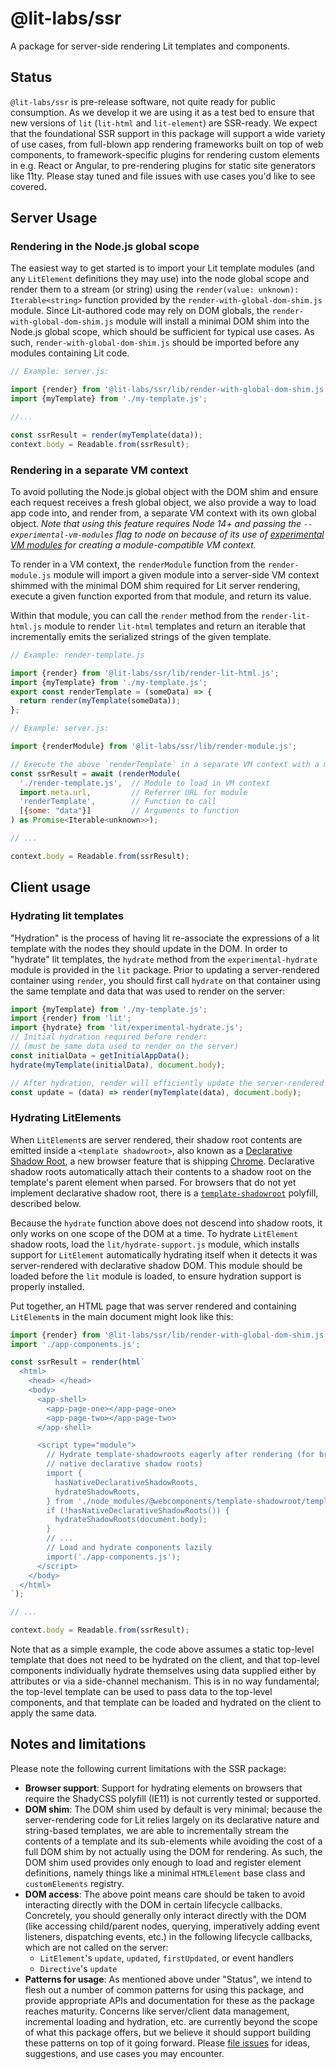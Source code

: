 # @lit-labs/ssr

A package for server-side rendering Lit templates and components.

## Status

`@lit-labs/ssr` is pre-release software, not quite ready for public consumption. As we develop it we are using it as a test bed to ensure that new versions of `lit` (`lit-html` and `lit-element`) are SSR-ready. We expect that the foundational SSR support in this package will support a wide variety of use cases, from full-blown app rendering frameworks built on top of web components, to framework-specific plugins for rendering custom elements in e.g. React or Angular, to pre-rendering plugins for static site generators like 11ty. Please stay tuned and file issues with use cases you'd like to see covered.

## Server Usage

### Rendering in the Node.js global scope

The easiest way to get started is to import your Lit template modules (and any `LitElement` definitions they may use) into the node global scope and render them to a stream (or string) using the `render(value: unknown): Iterable<string>` function provided by the `render-with-global-dom-shim.js` module. Since Lit-authored code may rely on DOM globals, the `render-with-global-dom-shim.js` module will install a minimal DOM shim into the Node.js global scope, which should be sufficient for typical use cases. As such, `render-with-global-dom-shim.js` should be imported before any modules containing Lit code.

```js
// Example: server.js:

import {render} from '@lit-labs/ssr/lib/render-with-global-dom-shim.js';
import {myTemplate} from './my-template.js';

//...

const ssrResult = render(myTemplate(data));
context.body = Readable.from(ssrResult);
```

### Rendering in a separate VM context

To avoid polluting the Node.js global object with the DOM shim and ensure each request receives a fresh global object, we also provide a way to load app code into, and render from, a separate VM context with its own global object. _Note that using this feature requires Node 14+ and passing the `--experimental-vm-modules` flag to node on because of its use of [experimental VM modules](https://nodejs.org/api/vm.html#vm_class_vm_sourcetextmodule) for creating a module-compatible VM context._

To render in a VM context, the `renderModule` function from the
`render-module.js` module will import a given module into a server-side VM
context shimmed with the minimal DOM shim required for Lit server rendering,
execute a given function exported from that module, and return its value.

Within that module, you can call the `render` method from the
`render-lit-html.js` module to render `lit-html` templates and return an
iterable that incrementally emits the serialized strings of the given template.

```js
// Example: render-template.js

import {render} from '@lit-labs/ssr/lib/render-lit-html.js';
import {myTemplate} from './my-template.js';
export const renderTemplate = (someData) => {
  return render(myTemplate(someData));
};
```

```js
// Example: server.js:

import {renderModule} from '@lit-labs/ssr/lib/render-module.js';

// Execute the above `renderTemplate` in a separate VM context with a minimal DOM shim
const ssrResult = await (renderModule(
  './render-template.js',  // Module to load in VM context
  import.meta.url,         // Referrer URL for module
  'renderTemplate',        // Function to call
  [{some: "data"}]         // Arguments to function
) as Promise<Iterable<unknown>>);

// ...

context.body = Readable.from(ssrResult);
```

## Client usage

### Hydrating lit templates

"Hydration" is the process of having lit re-associate the expressions of a lit template with the nodes they should update in the DOM. In order to "hydrate" lit templates, the `hydrate` method from the `experimental-hydrate` module is provided in the `lit` package. Prior to updating a server-rendered container using `render`, you should first call `hydrate` on that container using the same template and data that was used to render on the server:

```js
import {myTemplate} from './my-template.js';
import {render} from 'lit';
import {hydrate} from 'lit/experimental-hydrate.js';
// Initial hydration required before render:
// (must be same data used to render on the server)
const initialData = getInitialAppData();
hydrate(myTemplate(initialData), document.body);

// After hydration, render will efficiently update the server-rendered DOM:
const update = (data) => render(myTemplate(data), document.body);
```

### Hydrating LitElements

When `LitElement`s are server rendered, their shadow root contents are emitted inside a `<template shadowroot>`, also known as a [Declarative Shadow Root](https://web.dev/declarative-shadow-dom/), a new browser feature that is shipping [Chrome](https://developer.chrome.com/blog/new-in-chrome-90/#declarative). Declarative shadow roots automatically attach their contents to a shadow root on the template's parent element when parsed. For browsers that do not yet implement declarative shadow root, there is a [`template-shadowroot`](https://github.com/webcomponents/template-shadowroot) polyfill, described below.

Because the `hydrate` function above does not descend into shadow roots, it only works on one scope of the DOM at a time. To hydrate `LitElement` shadow roots, load the `lit/hydrate-support.js` module, which installs support for `LitElement` automatically hydrating itself when it detects it was server-rendered with declarative shadow DOM. This module should be loaded before the `lit` module is loaded, to ensure hydration support is properly installed.

Put together, an HTML page that was server rendered and containing `LitElement`s in the main document might look like this:

```js
import {render} from '@lit-labs/ssr/lib/render-with-global-dom-shim.js';
import './app-components.js';

const ssrResult = render(html`
  <html>
    <head> </head>
    <body>
      <app-shell>
        <app-page-one></app-page-one>
        <app-page-two></app-page-two>
      </app-shell>

      <script type="module">
        // Hydrate template-shadowroots eagerly after rendering (for browsers without
        // native declarative shadow roots)
        import {
          hasNativeDeclarativeShadowRoots,
          hydrateShadowRoots,
        } from './node_modules/@webcomponents/template-shadowroot/template-shadowroot.js';
        if (!hasNativeDeclarativeShadowRoots()) {
          hydrateShadowRoots(document.body);
        }
        // ...
        // Load and hydrate components lazily
        import('./app-components.js');
      </script>
    </body>
  </html>
`);

// ...

context.body = Readable.from(ssrResult);
```

Note that as a simple example, the code above assumes a static top-level
template that does not need to be hydrated on the client, and that top-level
components individually hydrate themselves using data supplied either by
attributes or via a side-channel mechanism. This is in no way fundamental; the
top-level template can be used to pass data to the top-level components, and
that template can be loaded and hydrated on the client to apply the same data.

## Notes and limitations

Please note the following current limitations with the SSR package:

- **Browser support**: Support for hydrating elements on browsers that require the ShadyCSS polyfill (IE11) is not currently tested or supported.
- **DOM shim**: The DOM shim used by default is very minimal; because the server-rendering code for Lit relies largely on its declarative nature and string-based templates, we are able to incrementally stream the contents of a template and its sub-elements while avoiding the cost of a full DOM shim by not actually using the DOM for rendering. As such, the DOM shim used provides only enough to load and register element definitions, namely things like a minimal `HTMLElement` base class and `customElements` registry.
- **DOM access**: The above point means care should be taken to avoid interacting directly with the DOM in certain lifecycle callbacks. Concretely, you should generally only interact directly with the DOM (like accessing child/parent nodes, querying, imperatively adding event listeners, dispatching events, etc.) in the following lifecycle callbacks, which are not called on the server:
  - `LitElement`'s `update`, `updated`, `firstUpdated`, or event handlers
  - `Directive`'s `update`
- **Patterns for usage**: As mentioned above under "Status", we intend to flesh out a number of common patterns for using this package, and provide appropriate APIs and documentation for these as the package reaches maturity. Concerns like server/client data management, incremental loading and hydration, etc. are currently beyond the scope of what this package offers, but we believe it should support building these patterns on top of it going forward. Please [file issues](https://github.com/lit/lit/issues/new/choose) for ideas, suggestions, and use cases you may encounter.
